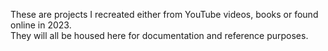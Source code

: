 These are projects I recreated either from YouTube videos, books or found online in 2023.  
They will all be housed here for documentation and reference purposes.
